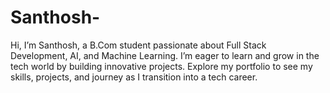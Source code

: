 # Santhosh-
Hi, I’m Santhosh, a B.Com student passionate about Full Stack Development, AI, and Machine Learning. I’m eager to learn and grow in the tech world by building innovative projects. Explore my portfolio to see my skills, projects, and journey as I transition into a tech career.
